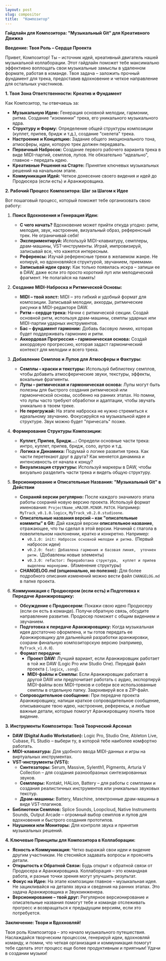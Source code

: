 ```yaml
---
layout: post 
slug: compositor
title:  "Композитор"
---
```


**Гайдлайн для Композитора: "Музыкальный Git" для Креативного Движка**

**Введение: Твоя Роль – Сердце Проекта**

Привет, Композитор!  Ты – источник идей, креативный двигатель нашей музыкальной коллаборации. Этот гайдлайн поможет тебе максимально эффективно воплощать свои музыкальные замыслы в удаленном формате, работая в команде.  Твоя задача – заложить прочный фундамент для трека, предоставив вдохновение и четкое направление для остальных участников.

**1. Твоя Зона Ответственности: Креатив и Фундамент**

Как Композитор, ты отвечаешь за:

* **Музыкальную Идею:**  Генерация основной мелодии, гармонии, ритма.  Создание "изюминки" трека, его уникального музыкального ядра.
* **Структуру и Форму:**  Определение общей структуры композиции (куплет, припев, бридж и т.д.), создание "скелета" трека.
* **Настроение и Концепцию:**  Задание общего эмоционального тона, атмосферы, идеи, которую трек должен передавать.
* **Первичный Набросок:**  Создание первого рабочего варианта трека в виде MIDI-партий, семплов, лупов.  Не обязательно "идеально", главное – передать идею.
* **Креативные Решения на Старте:**  Принятие ключевых музыкальных решений на начальном этапе.
* **Коммуникация Идей:**  Четкое донесение своего видения и идей до Продюсера (если есть) и Аранжировщика.

**2. Рабочий Процесс Композитора: Шаг за Шагом к Идее**

Вот пошаговый процесс, который поможет тебе организовать свою работу:

1.  **Поиск Вдохновения и Генерация Идеи:**
    * **С чего начать?**  Вдохновение может прийти откуда угодно:  ритм, мелодия, звук, настроение, визуальный образ, референсный трек.  Не ограничивай себя!
    * **Экспериментируй:**  Используй MIDI-клавиатуру, семплеры, драм-машины, VST-инструменты.  Играй, импровизируй, записывай все, что кажется интересным.
    * **Референсы:**  Изучай референсные треки в желаемом жанре.  Не копируй, но вдохновляйся структурой, звучанием, приемами.
    * **Записывай идеи сразу:**  Как только появилась искра – запиши ее в DAW, даже если это просто короткий луп или мелодический фрагмент.  Не полагайся на память!

2.  **Создание MIDI-Наброска и Ритмической Основы:**
    * **MIDI – твой холст:**  MIDI – это гибкий и удобный формат для композиции.  Записывай мелодии, аккорды, ритмические рисунки в MIDI-редакторе DAW.
    * **Ритм – сердце трека:**  Начни с ритмической секции.  Создай основной ритм, используя драм-машины, семплы ударных или MIDI-партии ударных инструментов.
    * **Бас – фундамент гармонии:**  Добавь басовую линию, которая будет поддерживать гармонию и ритм.
    * **Аккордовая Прогрессия – гармоническая основа:**  Создай аккордовую прогрессию, которая задаст гармонический контекст для мелодии и всего трека.

3.  **Добавление Семплов и Лупов для Атмосферы и Фактуры:**
    * **Семплы – краски и текстуры:**  Используй библиотеку семплов, чтобы добавить атмосферические звуки, текстуры, эффекты, вокальные фрагменты.
    * **Лупы – ритмическая и гармоническая основа:**  Лупы могут быть полезны для быстрого создания ритмической или гармонической основы, особенно на ранних этапах.  Но помни, что лупы часто требуют обработки и адаптации, чтобы звучать уникально в твоем треке.
    * **Не перегружай:**  На этапе наброска не нужно стремиться к идеальному звучанию.  Фокусируйся на музыкальной идее и структуре.  Звук можно будет "причесать" позже.

4.  **Формирование Структуры Композиции:**
    * **Куплет, Припев, Бридж…:**  Определи основные части трека:  интро, куплет, припев, бридж, соло, аутро и т.д.
    * **Логика и Динамика:**  Подумай о логике развития трека.  Как части перетекают друг в друга?  Как меняется динамика и интенсивность от начала к концу?
    * **Визуализация структуры:**  Используй маркеры в DAW, чтобы визуально разделить части трека и видеть общую структуру.

5.  **Версионирование и Описательные Названия: "Музыкальный Git" в Действии**
    * **Сохраняй версии регулярно:**  После каждого значимого этапа работы сохраняй новую версию проекта.  Используй формат именования: `ProjectName_vMAJOR.MINOR.PATCH`.  Например: `MyTrack_v0.1.0.logicx`, `MyTrack_v0.2.0.studioone`.
    * **Описательные названия версий – как "описательные коммиты" в Git:**  Дай каждой версии **описательное название**, отражающее, что ты сделал в этой версии.  Начинай с глагола в повелительном наклонении, кратко и конкретно.  Например:
        * `v0.1.0: init: Набросок основной мелодии и ритма.` (Первый набросок идеи)
        * `v0.2.0: feat: Добавлена гармония и басовая линия,  уточнен ритм.` (Добавлены новые элементы)
        * `v0.3.0: refactor: Переработана структура,  куплет и припев выделены маркерами.` (Изменение структуры)
    * **CHANGELOG.md (опционально, но полезно):**  Для более подробного описания изменений можно вести файл `CHANGELOG.md` в папке проекта.

6.  **Коммуникация с Продюсером (если есть) и Подготовка к Передаче Аранжировщику:**
    * **Обсуждение с Продюсером:**  Покажи свою идею Продюсеру (если он есть в команде).  Получи обратную связь, обсудите направление развития.  Продюсер поможет с общим видением и звучанием.
    * **Подготовка к передаче Аранжировщику:**  Когда музыкальная идея достаточно оформлена, и ты готов передать ее Аранжировщику для дальнейшей разработки аранжировки, сохрани финальную композиторскую версию (например, `MyTrack_v1.0.0`).
    * **Формат передачи:**
        * **Проект DAW:**  Лучший вариант, если Аранжировщик работает в той же DAW (Logic Pro или Studio One).  Передай файл проекта (`.logicx`, `.song`).
        * **MIDI-файлы и Семплы:**  Если Аранжировщик работает в другой DAW или предпочитает работать с аудио, экспортируй MIDI-файлы всех MIDI-треков и собери все использованные семплы в отдельную папку.  Заархивируй все в ZIP-файл.
    * **Сопроводительное сообщение:**  При передаче проекта Аранжировщику, напиши краткое сопроводительное сообщение, описывающее твою идею, настроение, референсы, и любые важные детали, которые помогут Аранжировщику понять твое видение.

**3. Инструменты Композитора: Твой Творческий Арсенал**

* **DAW (Digital Audio Workstation):**  Logic Pro, Studio One, Ableton Live, Cubase, FL Studio – выбери ту, в которой тебе наиболее комфортно работать.
* **MIDI-клавиатура:**  Для удобного ввода MIDI-данных и игры на виртуальных инструментах.
* **VST-инструменты (VSTi):**
    * **Синтезаторы:**  Serum, Massive, Sylenth1, Pigments, Arturia V Collection – для создания разнообразных синтезированных звуков.
    * **Семплеры:**  Kontakt, HALion, Battery – для работы с семплами и создания реалистичных инструментов или уникальных звуковых текстур.
    * **Драм-машины:**  Battery, Maschine, электронные драм-машины в виде VST-плагинов.
* **Библиотеки Семплов:**  Splice Sounds, Loopcloud, Native Instruments Sounds, Output Arcade – огромный выбор семплов и лупов для вдохновения и быстрого создания прототипов.
* **Наушники или Мониторы:**  Для контроля звука и принятия музыкальных решений.

**4. Ключевые Принципы для Композитора в Коллаборации:**

* **Ясность и Коммуникация:**  Четко выражай свои идеи и видение другим участникам.  Не стесняйся задавать вопросы и прояснять детали.
* **Открытость к Обратной Связи:**  Будь открыт к обратной связи от Продюсера и Аранжировщика.  Коллаборация – это командная работа, и разные точки зрения могут улучшить результат.
* **Фокус на Идее:**  На этапе композиции главное – музыкальная идея.  Не зацикливайся на деталях звука и сведения на ранних этапах.  Это задача Аранжировщика и Звукоинженера.
* **Версионирование – твой друг:**  Регулярное версионирование и описательные названия помогут тебе и команде отслеживать прогресс и возвращаться к предыдущим версиям, если это потребуется.

**Заключение: Твори и Вдохновляй!**

Твоя роль Композитора – это начало музыкального путешествия.  Наслаждайся творческим процессом, генерируй идеи, вдохновляй команду, и помни, что четкая организация и коммуникация помогут тебе сделать этот процесс еще более продуктивным и приятным!  Удачи в создании музыки!